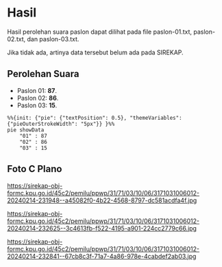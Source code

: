 # Hasil

Hasil perolehan suara paslon dapat dilihat pada file paslon-01.txt, paslon-02.txt, dan paslon-03.txt.

Jika tidak ada, artinya data tersebut belum ada pada SIREKAP.

## Perolehan Suara

 * Paslon 01: **87**.
 * Paslon 02: **86**.
 * Paslon 03: **15**.

```mermaid
%%{init: {"pie": {"textPosition": 0.5}, "themeVariables": {"pieOuterStrokeWidth": "5px"}} }%%
pie showData
    "01" : 87
    "02" : 86
    "03" : 15
```
## Foto C Plano

https://sirekap-obj-formc.kpu.go.id/45c2/pemilu/ppwp/31/71/03/10/06/3171031006012-20240214-231948--a45082f0-4b22-4568-8797-dc581acdfa4f.jpg

https://sirekap-obj-formc.kpu.go.id/45c2/pemilu/ppwp/31/71/03/10/06/3171031006012-20240214-232625--3c4613fb-f522-4195-a901-224cc2779c66.jpg

https://sirekap-obj-formc.kpu.go.id/45c2/pemilu/ppwp/31/71/03/10/06/3171031006012-20240214-232841--67cb8c3f-71a7-4a86-978e-4cabdef2ab03.jpg
